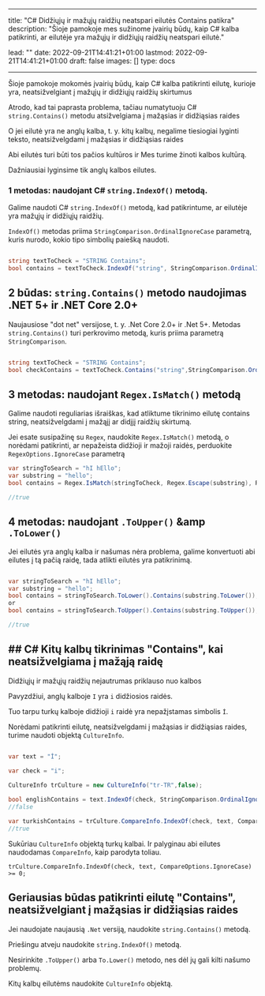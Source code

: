 
---
title: "C# Didžiųjų ir mažųjų raidžių neatspari eilutės Contains patikra"
description: "Šioje pamokoje mes sužinome įvairių būdų, kaip C# kalba patikrinti, ar eilutėje yra mažųjų ir didžiųjų raidžių neatspari eilutė."

lead: ""
date: 2022-09-21T14:41:21+01:00
lastmod: 2022-09-21T14:41:21+01:00
draft: false
images: []
type: docs

---


Šioje pamokoje mokomės įvairių būdų, kaip C# kalba patikrinti eilutę, kurioje yra, neatsižvelgiant į mažųjų ir didžiųjų raidžių skirtumus 

Atrodo, kad tai paprasta problema, tačiau numatytuoju C# `string.Contains()` metodu atsižvelgiama į mažąsias ir didžiąsias raides 

O jei eilutė yra ne anglų kalba, t. y. kitų kalbų, negalime tiesiogiai lyginti teksto, neatsižvelgdami į mažąsias ir didžiąsias raides 

Abi eilutės turi būti tos pačios kultūros ir Mes turime žinoti kalbos kultūrą.

Dažniausiai lyginsime tik anglų kalbos eilutes.

### 1 metodas: naudojant C# `string.IndexOf()` metodą.

Galime naudoti C# `string.IndexOf()` metodą, kad patikrintume, ar eilutėje yra mažųjų ir didžiųjų raidžių.

`IndexOf()` metodas priima `StringComparison.OrdinalIgnoreCase` parametrą, kuris nurodo, kokio tipo simbolių paiešką naudoti.

```csharp

string textToCheck = "STRING Contains";
bool contains = textToCheck.IndexOf("string", StringComparison.OrdinalIgnoreCase) >= 0;

```

## 2 būdas: `string.Contains()` metodo naudojimas .NET 5+ ir .NET Core 2.0+

Naujausiose "dot net" versijose, t. y. .Net Core 2.0+ ir .Net 5+. Metodas `string.Contains()` turi perkrovimo metodą, kuris priima parametrą `StringComparison`.

```csharp

string textToCheck = "STRING Contains";
bool checkContains = textToCheck.Contains("string",StringComparison.OrdinalIgnoreCase);

```

## 3 metodas: naudojant `Regex.IsMatch()` metodą

Galime naudoti reguliarias išraiškas, kad atliktume tikrinimo eilutę contains string, neatsižvelgdami į mažąjį ar didįjį raidžių skirtumą.

Jei esate susipažinę su `Regex`, naudokite `Regex.IsMatch()` metodą, o norėdami patikrinti, ar nepažeista didžioji ir mažoji raidės, perduokite `RegexOptions.IgnoreCase` parametrą 

```csharp
var stringToSearch = "hI hEllo";
var substring = "hello";
bool contains = Regex.IsMatch(stringToCheck, Regex.Escape(substring), RegexOptions.IgnoreCase);

//true

```

## 4 metodas: naudojant `.ToUpper()` &amp `.ToLower()`

Jei eilutės yra anglų kalba ir našumas nėra problema, galime konvertuoti abi eilutes į tą pačią raidę, tada atlikti eilutės yra patikrinimą.

```csharp

var stringToSearch = "hI hEllo";
var substring = "hello";
bool contains = stringToSearch.ToLower().Contains(substring.ToLower());
or 
bool contains = stringToSearch.ToUpper().Contains(substring.ToUpper());

//true

```
## ## C# Kitų kalbų tikrinimas "Contains", kai neatsižvelgiama į mažąją raidę

Didžiųjų ir mažųjų raidžių nejautrumas priklauso nuo kalbos 

Pavyzdžiui, anglų kalboje `I` yra `i` didžiosios raidės.

Tuo tarpu turkų kalboje didžioji `i` raidė yra nepažįstamas simbolis `İ`.

Norėdami patikrinti eilutę, neatsižvelgdami į mažąsias ir didžiąsias raides, turime naudoti objektą `CultureInfo`.


```csharp

var text = "İ";

var check = "i";
            
CultureInfo trCulture = new CultureInfo("tr-TR",false);

bool englishContains = text.IndexOf(check, StringComparison.OrdinalIgnoreCase) >= 0;
//false

var turkishContains = trCulture.CompareInfo.IndexOf(check, text, CompareOptions.IgnoreCase) >= 0;
//true
```

Sukūriau `CultureInfo` objektą turkų kalbai. Ir palyginau abi eilutes naudodamas `CompareInfo`, kaip parodyta toliau.

```
trCulture.CompareInfo.IndexOf(check, text, CompareOptions.IgnoreCase) >= 0;
```

## Geriausias būdas patikrinti eilutę "Contains", neatsižvelgiant į mažąsias ir didžiąsias raides

Jei naudojate naujausią `.Net` versiją, naudokite `string.Contains()` metodą.

Priešingu atveju naudokite `string.IndexOf()` metodą.

Nesirinkite `.ToUpper()` arba `To.Lower()` metodo, nes dėl jų gali kilti našumo problemų.

Kitų kalbų eilutėms naudokite `CultureInfo` objektą.

